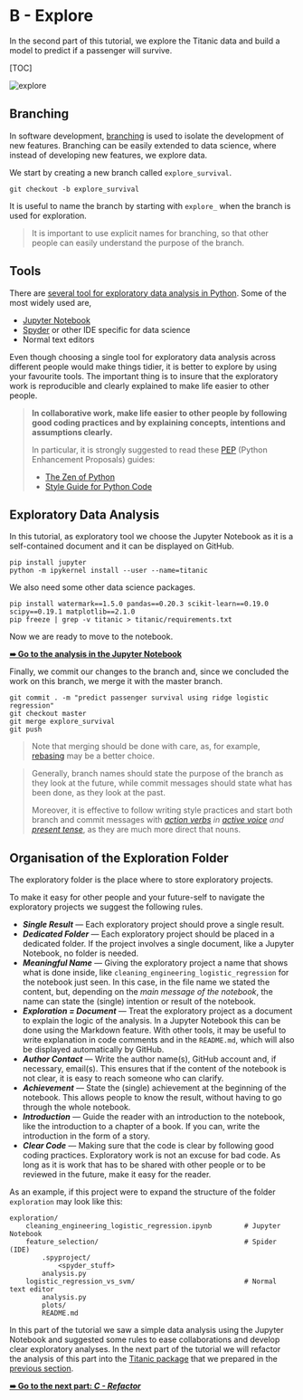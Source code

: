 # B - Explore

In the second part of this tutorial, we explore the Titanic data and build a model to predict if a passenger will survive.

[TOC]

![explore](/Users/fil/Satalia/production_data_science/production_data_science/resources/explore.png)

## Branching

In software development, [branching](https://git-scm.com/book/en/v2/Git-Branching-Basic-Branching-and-Merging) is used to isolate the development of new features. Branching can be easily extended to data science, where instead of developing new features, we explore data.

We start by creating a new branch called `explore_survival`.

```shell
git checkout -b explore_survival
```

It is useful to name the branch by starting with `explore_` when the branch is used for exploration.

> It is important to use explicit names for branching, so that other people can easily understand the purpose of the branch.

## Tools

There are [several tool for exploratory data analysis in Python](https://www.datacamp.com/community/tutorials/data-science-python-ide). Some of the most widely used are,

- [Jupyter Notebook](http://jupyter.org/)
- [Spyder](https://github.com/spyder-ide/spyder) or other IDE specific for data science
- Normal text editors

Even though choosing a single tool for exploratory data analysis across different people would make things tidier, it is better to explore by using your favourite tools. The important thing is to insure that the exploratory work is reproducible and clearly explained to make life easier to other people.

> **In collaborative work, make life easier to other people by following good coding practices and by explaining concepts, intentions and assumptions clearly.**
>
> In particular, it is strongly suggested to read these [PEP](https://www.python.org/dev/peps/) (Python Enhancement Proposals) guides:
>
> - [The Zen of Python](https://www.python.org/dev/peps/pep-0020/)
> - [Style Guide for Python Code](https://www.python.org/dev/peps/pep-0008/)

## Exploratory Data Analysis

In this tutorial, as exploratory tool we choose the Jupyter Notebook as it is a self-contained document and it can be displayed on GitHub.

```shell
pip install jupyter
python -m ipykernel install --user --name=titanic
```

We also need some other data science packages.

```shell
pip install watermark==1.5.0 pandas==0.20.3 scikit-learn==0.19.0 scipy==0.19.1 matplotlib==2.1.0
pip freeze | grep -v titanic > titanic/requirements.txt
```

Now we are ready to move to the notebook.

[**➠   Go to the analysis in the Jupyter Notebook**](exploration/cleaning_engineering_logistic_regression.ipynb)

Finally, we commit our changes to the branch and, since we concluded the work on this branch, we merge it with the master branch.

```shell
git commit . -m "predict passenger survival using ridge logistic regression"
git checkout master 
git merge explore_survival
git push
```

> Note that merging should be done with care, as, for example, [rebasing](https://git-scm.com/book/en/v2/Git-Branching-Rebasing) may be a better choice.

> Generally, branch names should state the purpose of the branch as they look at the future, while commit messages should state what has been done, as they look at the past.
>
> Moreover, it is effective to follow writing style practices and start both branch and commit messages with _[action verbs](https://books.google.co.uk/books?id=Fp4-7EWkvUgC&lpg=PP1&dq=joshua%20schimel%20writing%20science&pg=PP1#v=onepage&q=joshua%20schimel%20writing%20science&f=false) in [active voice](https://en.wikipedia.org/wiki/The_Elements_of_Style#Content) and [present tense](https://git-scm.com/book/en/v2/Distributed-Git-Contributing-to-a-Project)_, as they are much more direct that nouns.

## Organisation of the Exploration Folder

The exploratory folder is the place where to store exploratory projects.

To make it easy for other people and your future-self to navigate the exploratory projects we suggest the following rules.

- ***Single Result*** — Each exploratory project should prove a single result.
- ***Dedicated Folder*** — Each exploratory project should be placed in a dedicated folder. If the project involves a single document, like a Jupyter Notebook, no folder is needed.
- ***Meaningful Name*** — Giving the exploratory project a name that shows what is done inside, like `cleaning_engineering_logistic_regression` for the notebook just seen. In this case, in the file name we stated the content, but, depending on the *main message of the notebook*, the name can state the (single) intention or result of the notebook.
- ***Exploration = Document*** — Treat the exploratory project as a document to explain the logic of the analysis. In a Jupyter Notebook this can be done using the Markdown feature. With other tools, it may be useful to write explanation in code comments and in the `README.md`, which will also be displayed automatically by GitHub.
- ***Author Contact*** — Write the author name(s), GitHub account and, if necessary, email(s). This ensures that if the content of the notebook is not clear, it is easy to reach someone who can clarify.
- ***Achievement*** — State the (single) achievement at the beginning of the notebook. This allows people to know the result, without having to go through the whole notebook.
- ***Introduction*** — Guide the reader with an introduction to the notebook, like the introduction to a chapter of a book. If you can, write the introduction in the form of a story.
- ***Clear Code*** — Making sure that the code is clear by following good coding practices. Exploratory work is not an excuse for bad code. As long as it is work that has to be shared with other people or to be reviewed in the future, make it easy for the reader.

As an example, if this project were to expand the structure of the folder `exploration` may look like this:

```
exploration/
	cleaning_engineering_logistic_regression.ipynb        # Jupyter Notebook
	feature_selection/                                    # Spider (IDE)
		.spyproject/
			<spyder_stuff>
		analysis.py
	logistic_regression_vs_svm/                           # Normal text editor
		analysis.py
		plots/
		README.md
```

In this part of the tutorial we saw a simple data analysis using the Jupyter Notebook and suggested some rules to ease collaborations and develop clear exploratory analyses. In the next part of the tutorial we will refactor the analysis of this part into the [Titanic package](titanic) that we prepared in the [previous section](../a-setup).

[**➠   Go to the next part: *C - Refactor***](../c-refactor)

